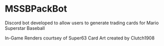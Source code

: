 # MSSBPackBot
Discord bot developed to allow users to generate trading cards for Mario Superstar Baseball

In-Game Renders courtsey of Super63
Card Art created by Clutch1908
